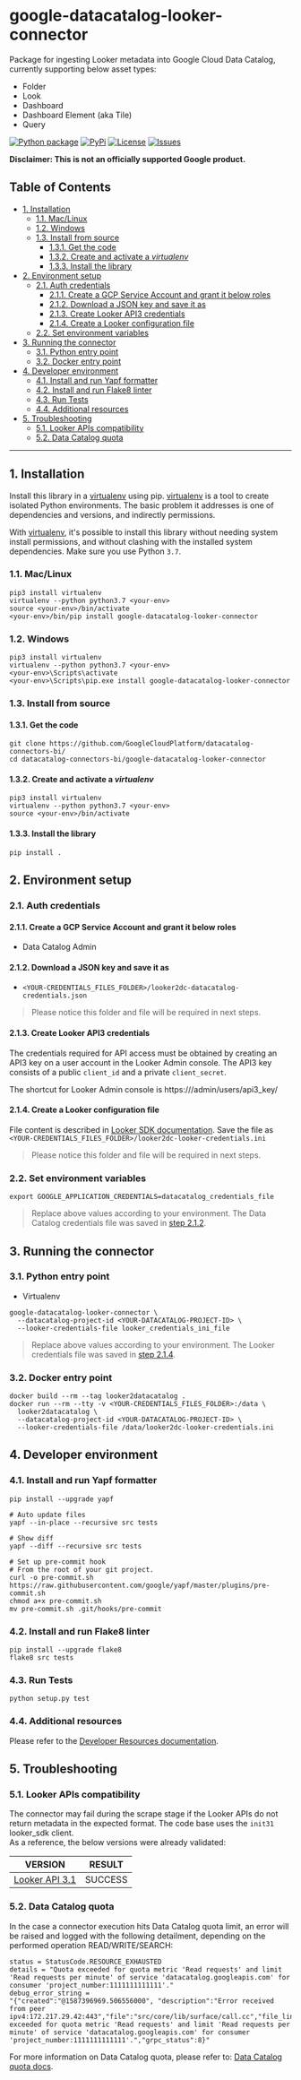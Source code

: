 # google-datacatalog-looker-connector

Package for ingesting Looker metadata into Google Cloud Data Catalog, currently
supporting below asset types:
- Folder
- Look
- Dashboard
- Dashboard Element (aka Tile)
- Query

[![Python package][4]][4] [![PyPi][5]][6] [![License][7]][7] [![Issues][8]][9]

**Disclaimer: This is not an officially supported Google product.**

<!--
  ⚠️ DO NOT UPDATE THE TABLE OF CONTENTS MANUALLY ️️⚠️
  run `npx markdown-toc -i README.md`.

  Please stick to 80-character line wraps as much as you can.
-->

## Table of Contents

<!-- toc -->

- [1. Installation](#1-installation)
  * [1.1. Mac/Linux](#11-maclinux)
  * [1.2. Windows](#12-windows)
  * [1.3. Install from source](#13-install-from-source)
    + [1.3.1. Get the code](#131-get-the-code)
    + [1.3.2. Create and activate a *virtualenv*](#132-create-and-activate-a-virtualenv)
    + [1.3.3. Install the library](#133-install-the-library)
- [2. Environment setup](#2-environment-setup)
  * [2.1. Auth credentials](#21-auth-credentials)
    + [2.1.1. Create a GCP Service Account and grant it below roles](#211-create-a-gcp-service-account-and-grant-it-below-roles)
    + [2.1.2. Download a JSON key and save it as](#212-download-a-json-key-and-save-it-as)
    + [2.1.3. Create Looker API3 credentials](#213-create-looker-api3-credentials)
    + [2.1.4. Create a Looker configuration file](#214-create-a-looker-configuration-file)
  * [2.2. Set environment variables](#22-set-environment-variables)
- [3. Running the connector](#3-running-the-connector)
  * [3.1. Python entry point](#31-python-entry-point)
  * [3.2. Docker entry point](#32-docker-entry-point)
- [4. Developer environment](#4-developer-environment)
  * [4.1. Install and run Yapf formatter](#41-install-and-run-yapf-formatter)
  * [4.2. Install and run Flake8 linter](#42-install-and-run-flake8-linter)
  * [4.3. Run Tests](#43-run-tests)
  * [4.4. Additional resources](#44-additional-resources)
- [5. Troubleshooting](#5-troubleshooting)
  * [5.1. Looker APIs compatibility](#51-looker-apis-compatibility)
  * [5.2. Data Catalog quota](#52-data-catalog-quota)

<!-- tocstop -->

-----

## 1. Installation

Install this library in a [virtualenv][3] using pip. [virtualenv][3] is a tool
to create isolated Python environments. The basic problem it addresses is one
of dependencies and versions, and indirectly permissions.

With [virtualenv][3], it's possible to install this library without needing
system install permissions, and without clashing with the installed system
dependencies. Make sure you use Python `3.7`.


### 1.1. Mac/Linux

```shell script
pip3 install virtualenv
virtualenv --python python3.7 <your-env>
source <your-env>/bin/activate
<your-env>/bin/pip install google-datacatalog-looker-connector
```

### 1.2. Windows

```shell script
pip3 install virtualenv
virtualenv --python python3.7 <your-env>
<your-env>\Scripts\activate
<your-env>\Scripts\pip.exe install google-datacatalog-looker-connector
```

### 1.3. Install from source

#### 1.3.1. Get the code

````shell script
git clone https://github.com/GoogleCloudPlatform/datacatalog-connectors-bi/
cd datacatalog-connectors-bi/google-datacatalog-looker-connector
````

#### 1.3.2. Create and activate a *virtualenv*

```shell script
pip3 install virtualenv
virtualenv --python python3.7 <your-env>
source <your-env>/bin/activate
```

#### 1.3.3. Install the library

```shell script
pip install .
```

## 2. Environment setup

### 2.1. Auth credentials

#### 2.1.1. Create a GCP Service Account and grant it below roles

- Data Catalog Admin

#### 2.1.2. Download a JSON key and save it as
- `<YOUR-CREDENTIALS_FILES_FOLDER>/looker2dc-datacatalog-credentials.json`

> Please notice this folder and file will be required in next steps.

#### 2.1.3. Create Looker API3 credentials

The credentials required for API access must be obtained by creating an
API3 key on a user account in the Looker Admin console. The API3 key consists
of a public `client_id` and a private `client_secret`.

The shortcut for Looker Admin console is
https://<YOUR-LOOKER-ENDPOINT>/admin/users/api3_key/<YOUR-USER-ID>

#### 2.1.4. Create a Looker configuration file

File content is described in [Looker SDK documentation][1]. Save the file as
`<YOUR-CREDENTIALS_FILES_FOLDER>/looker2dc-looker-credentials.ini`

> Please notice this folder and file will be required in next steps.

### 2.2. Set environment variables

```shell script
export GOOGLE_APPLICATION_CREDENTIALS=datacatalog_credentials_file
```

> Replace above values according to your environment. The Data Catalog
> credentials file was saved in [step
> 2.1.2](#212-download-a-json-key-and-save-it-as).

## 3. Running the connector

### 3.1. Python entry point

- Virtualenv

```shell script
google-datacatalog-looker-connector \
  --datacatalog-project-id <YOUR-DATACATALOG-PROJECT-ID> \
  --looker-credentials-file looker_credentials_ini_file
```

> Replace above values according to your environment. The Looker credentials
> file was saved in [step 2.1.4](#214-create-a-looker-configuration-file).

### 3.2. Docker entry point

```shell script
docker build --rm --tag looker2datacatalog .
docker run --rm --tty -v <YOUR-CREDENTIALS_FILES_FOLDER>:/data \
  looker2datacatalog \ 
  --datacatalog-project-id <YOUR-DATACATALOG-PROJECT-ID> \
  --looker-credentials-file /data/looker2dc-looker-credentials.ini
```

## 4. Developer environment

### 4.1. Install and run Yapf formatter

```shell script
pip install --upgrade yapf

# Auto update files
yapf --in-place --recursive src tests

# Show diff
yapf --diff --recursive src tests

# Set up pre-commit hook
# From the root of your git project.
curl -o pre-commit.sh https://raw.githubusercontent.com/google/yapf/master/plugins/pre-commit.sh
chmod a+x pre-commit.sh
mv pre-commit.sh .git/hooks/pre-commit
```

### 4.2. Install and run Flake8 linter

```shell script
pip install --upgrade flake8
flake8 src tests
```

### 4.3. Run Tests

```shell script
python setup.py test
```

### 4.4. Additional resources

Please refer to the [Developer Resources
documentation](docs/developer-resources).

## 5. Troubleshooting

### 5.1. Looker APIs compatibility

The connector may fail during the scrape stage if the Looker APIs do not return
metadata in the expected format. The code base uses the `init31` looker_sdk client.  
As a reference, the below versions were already validated:

| VERSION                 | RESULT  |
| ----------------------- | :-----: |
| [Looker API 3.1][10]    | SUCCESS |


### 5.2. Data Catalog quota

In the case a connector execution hits Data Catalog quota limit, an error will
be raised and logged with the following detailment, depending on the performed
operation READ/WRITE/SEARCH: 

```
status = StatusCode.RESOURCE_EXHAUSTED
details = "Quota exceeded for quota metric 'Read requests' and limit 'Read requests per minute' of service 'datacatalog.googleapis.com' for consumer 'project_number:1111111111111'."
debug_error_string = 
"{"created":"@1587396969.506556000", "description":"Error received from peer ipv4:172.217.29.42:443","file":"src/core/lib/surface/call.cc","file_line":1056,"grpc_message":"Quota exceeded for quota metric 'Read requests' and limit 'Read requests per minute' of service 'datacatalog.googleapis.com' for consumer 'project_number:1111111111111'.","grpc_status":8}"
```

For more information on Data Catalog quota, please refer to: [Data Catalog
quota docs][2].

[1]: https://github.com/looker-open-source/sdk-codegen/blob/master/looker-sample.ini
[2]: https://cloud.google.com/data-catalog/docs/resources/quotas
[3]: https://virtualenv.pypa.io/en/latest/
[4]: https://github.com/GoogleCloudPlatform/datacatalog-connectors-bi/workflows/Python%20package/badge.svg?branch=master
[5]: https://img.shields.io/pypi/v/google-datacatalog-looker-connector.svg
[6]: https://pypi.org/project/google-datacatalog-looker-connector/
[7]: https://img.shields.io/github/license/GoogleCloudPlatform/datacatalog-connectors-bi.svg
[8]: https://img.shields.io/github/issues/GoogleCloudPlatform/datacatalog-connectors-bi.svg
[9]: https://github.com/GoogleCloudPlatform/datacatalog-connectors-bi/issues
[10]: https://docs.looker.com/reference/api-and-integration/api-reference/v3.1